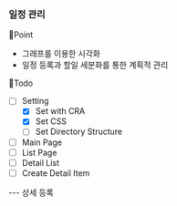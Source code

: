 ### 일정 관리 

🌟Point
* 그래프를 이용한 시각화
* 일정 등록과 할일 세분화를 통한 계획적 관리

🌟Todo
- [ ] Setting
  - [X] Set with CRA
  - [X] Set CSS
  - [ ] Set Directory Structure
- [ ] Main Page
- [ ] List Page
- [ ] Detail List
- [ ] Create Detail Item

--- 상세 등록
